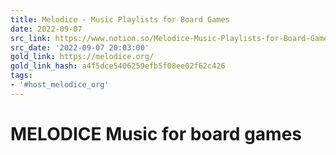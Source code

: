 ```yaml
---
title: Melodice - Music Playlists for Board Games
date: 2022-09-07
src_link: https://www.notion.so/Melodice-Music-Playlists-for-Board-Games-be99a71bb33c48a8a9033d8cdc98d5ab
src_date: '2022-09-07 20:03:00'
gold_link: https://melodice.org/
gold_link_hash: a4f5dce5406259efb5f08ee02f62c426
tags:
- '#host_melodice_org'
---
```




MELODICE
Music for board games
=====================